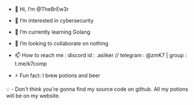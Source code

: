 - 👋 Hi, I’m @TheBrEw3r
 
- 👀 I’m interested in cybersecurity 

- 🌱 I’m currently learning Golang 

- 💞️ I’m looking to collaborate on nothing

- 📫 How to reach me : discord id : .asliker  //  telegram : @zmK7 | group : t.me/k7comp

- ⚡ Fun fact: I brew potions and beer

💡 - Don't think you're gonna find my source code on github. All my potions will be on my website. 

<!---
TheBrEw3r/TheBrEw3r is a ✨ special ✨ repository because its `README.md` (this file) appears on your GitHub profile.
You can click the Preview link to take a look at your changes.
--->
